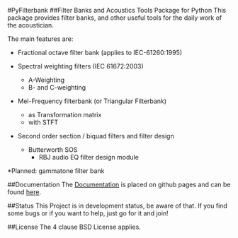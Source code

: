 #PyFilterbank 
##Filter Banks and Acoustics Tools Package for Python
This package provides filter banks, and other useful tools for the daily work of the acoustician.

The main features are:

* Fractional octave filter bank (applies to IEC-61260:1995)

* Spectral weighting filters (IEC 61672:2003)
  + A-Weighting
  + B- and C-weighting

* Mel-Frequency filterbank (or Triangular Filterbank)
  + as Transformation matrix
  + with STFT

* Second order section / biquad filters and filter design
  + Butterworth SOS
    + RBJ audio EQ filter design module

*Planned: gammatone filter bank


##Documentation
The [Documentation](http://siggigue.github.io/pyfilterbank) is placed on github pages and can be found [here](http://siggigue.github.io/pyfilterbank).


##Status
This Project is in development status, be aware of that. If you find some bugs or if you want to help, just go for it and join!

##License
The 4 clause BSD License applies.

